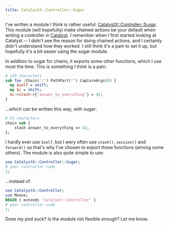 ```yaml
---
title: CatalystX::Controller::Sugar
---
```


I've written a module I think is rather useful:
[CatalystX::Controller::Sugar](http://search.cpan.org/perldoc?CatalystX::Controller::Sugar).
This module (will hopefully) make chained actions be your default when
writing a controller in
[Catalyst](http://search.cpan.org/perldoc?Catalyst::Runtime). I remember
when I first started looking at Catalyst -- I didn't see the reason for
doing chained actions, and I certainly didn't understand how they
worked. I still think it's a pain to set it up, but hopefully it's a bit
easier using the sugar module.

In addition to sugar for chains, it exports some other functions, which
I use most the time. This is something I think is a pain:

```perl
# 139 characters
sub foo :Chain('/') PathPart('') CaptureArgs(0) {
  my $self = shift;
  my $c = shift;
  $c->stash->{'answer_to_everything'} = 42;
}
```

...which can be written this way, with sugar:

```perl
# 53 characters
chain sub {
    stash answer_to_everything => 42;
};
```

I hardly ever use `$self`, but I wery often use `stash()`, `session()`
and `forward()` so that's why I've chosen to export those functions
(among some others). The module is also quite simple to use:

```perl
use CatalystX::Controller::Sugar;
# your controller code
1;
```

...instead of:

```perl
use CatalystX::Controller;
use Moose;
BEGIN { extends 'Catalyst::Controller' }
# your controller code
1;
```

Does my pod suck? Is the module not flexible enough? Let me know.

